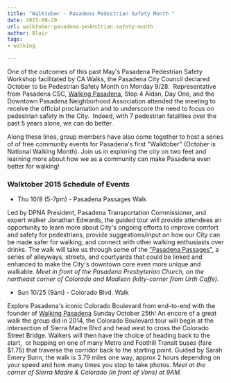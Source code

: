 ```yaml
--- 
title: "Walktober - Pasadena Pedestrian Safety Month " 
date: 2015-09-29 
url: walktober-pasadena-pedestrian-safety-month 
author: Blair
tags:
- walking

---        
```


One of the outcomes of this past May's Pasadena Pedestrian Safety Workshop facilitated by  CA Walks, the Pasadena City Council declared October to be Pedestrian Safety Month on Monday 9/28.  Representative from Pasadena CSC, [Walking Pasadena](), Stop 4 Aidan,  Day One, and the Downtown Pasadena Neighborhood Association attended the meeting to receive the official proclamation and to underscore the need to focus on pedestrian safety in the City.  Indeed, with 7 pedestrian fatalities over the past 5 years alone, we can do better.   

Along these lines, group members have also come together to host a series of of free community events for Pasadena's first "Walktober" (October is National Walking Month). Join us in exploring the city on two feet and learning more about how we as a community can make Pasadena even better for walking!               

### Walktober 2015 Schedule of Events      
+ Thu 10/8 (5-7pm) - Pasadena Passages Walk

Led by DPNA President, Pasadena Transportation Commissioner, and expert walker Jonathan Edwards, the guided tour will provide attendees an opportunity to learn more about City's ongoing efforts to improve comfort and safety for pedestrians, provide suggestions/input on how our City can be made safer for walking, and connect with other walking enthusiasts over drinks. The walk will take us through some of the ["Pasadena Passages"](http://www.pasadenapassages.com), a series of alleyways, streets, and courtyards that could be linked and enhanced to make the City's downtown core even more unique and walkable. *Meet in front of the Pasadena Presbyterian Church, on the northeast corner of Colorado and Madison (kitty-corner from Urth Caffe).*

+ Sun 10/25 (9am) - Colorado Blvd. Walk

Explore Pasadena's iconic Colorado Boulevard from end-to-end with the founder of [Walking Pasadena](https://walkingpasadena.com) Sunday October 25th! An encore of a great walk the group did in 2014, the Colorado Boulevard tour will begin at the intersection of Sierra Madre Blvd and head west to cross the Colorado Street Bridge. Walkers will then have the choice of heading back to the start,  or hopping on one of many Metro and Foothill Transit buses (fare $1.75) that traverse the corridor back to the starting point. Guided by Sarah Emery Bunn, the walk is 3.79 miles one way, approx 2 hours depending on your speed and how many times you stop to take photos.  *Meet at the corner of Sierra Madre & Colorado (in front of Vons) at 9AM.*